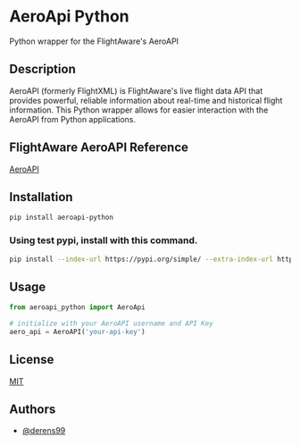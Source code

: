 
# AeroApi Python

Python wrapper for the FlightAware's AeroAPI

## Description

AeroAPI (formerly FlightXML) is FlightAware's live flight data API that provides powerful, reliable information about real-time and historical flight information. This Python wrapper allows for easier interaction with the AeroAPI from Python applications.

## FlightAware AeroAPI Reference
[AeroAPI](https://flightaware.com/aeroapi)

## Installation

```bash
pip install aeroapi-python
```
    
### Using test pypi, install with this command.
```bash
pip install --index-url https://pypi.org/simple/ --extra-index-url https://test.pypi.org/simple/ aeroapi-python
```

## Usage

```python
from aeroapi_python import AeroApi

# initialize with your AeroAPI username and API Key
aero_api = AeroAPI('your-api-key')
```

## License

[MIT](https://choosealicense.com/licenses/mit/)

## Authors

- [@derens99](https://www.github.com/derens99)